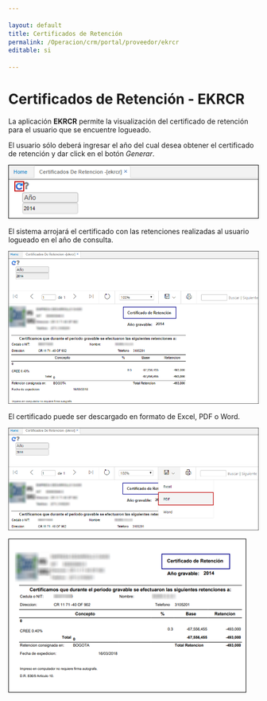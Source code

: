 ```yaml
---

layout: default
title: Certificados de Retención
permalink: /Operacion/crm/portal/proveedor/ekrcr
editable: si

---
```




# Certificados de Retención - EKRCR



La aplicación **EKRCR** permite la visualización del certificado de retención para el usuario que se encuentre logueado.  



El usuario sólo deberá ingresar el año del cual desea obtener el certificado de retención y dar click en el botón _Generar_.  



![](ekrcr.png)



El sistema arrojará el certificado con las retenciones realizadas al usuario logueado en el año de consulta.  



![](ekrcr1.png)



El certificado puede ser descargado en formato de Excel, PDF o Word.  



![](ekrcr2.png)



![](ekrcr3.png)